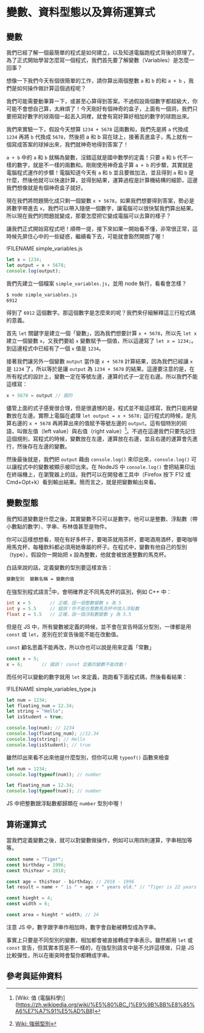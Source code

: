 # 變數、資料型態以及算術運算式

## 變數

我們已經了解一個最簡單的程式是如何建立，以及知道電腦跑程式背後的原理了。為了正式開始學習怎麼寫一個程式，我們首先要了解變數（Variables）是怎麼一回事？

想像一下我們今天有個很簡單的工作，請你算出兩個整數 `a` 和 `b` 的和 `a + b` ，我們是如何操作做計算這個過程呢？

我們可能需要動筆算一下，或甚至心算得到答案。不過假設兩個數字都超級大，你可能不會想自己算，太麻煩了！今天剛好有個神奇的盒子，上面有一個洞，我們只要把寫好數字的球兩個一起丟入洞裡，就會有寫好算好相加的數字的球跑出來。

我們來實驗一下，假設今天想算 `1234 + 5678` 這兩數和，我們先是將 `a` 代換成 `1234` 再將 `b` 代換成 `5678`，然後把 a 和 b 寫在球上，接著丟進盒子，馬上就有一個寫成答案的球掉出來，我們就神奇地得到答案了！

`a + b` 中的 `a` 和 `b` 就稱為變數，沒錯這就是國中數學的定義！只要 `a` 和 `b` 代不一樣的數字，就是不一樣的兩數和。剛剛使用神奇盒子算 `a + b` 的步驟，其實就是電腦程式運作的步驟！電腦知道今天有 `a` 和 `b` 並且要做加法，並且得到 `a` 和 `b` 是什麼，然後他就可以快速計算，並得到結果，運算過程是計算機結構的細節，這邊我們想像就是有個神奇盒子就好。

現在我們將問題簡化成只剩一個變數 `x + 5678`，如果我們想要得到答案，勢必是將數字帶進去 `x`，我們可以帶入隨便一個數字，讓電腦可以很快幫我們算出結果。所以現在我們的問題就變成，那要怎麼把它變成電腦可以去算的樣子？

讓我們正式開始寫程式吧！順帶一提，接下來如果一開始看不懂，非常很正常，這時候先屏住心中的一些疑惑，繼續看下去，可能就會豁然開朗了喔！

!FILENAME simple_variables.js

```js
let x = 1234;
let output = x + 5678;
console.log(output);
```

我們先建立一個檔案 `simple_variables.js`，並用 node 執行，看看會怎樣？

```sh
$ node simple_variables.js
6912
```

得到了 `6912` 這個數字。那這個數字是怎麼來的呢？我們來仔細解釋這三行程式碼的意義。

首先 `let` 關鍵字是建立一個「變數」，因為我們想要計算 `x + 5678`，所以先 `let x` 建立一個變數 `x`，又我們要給 `x` 變數賦予一個值，所以這邊寫了 `let x = 1234;`。到這邊程式中已經有了一個 `x` 值是 `1234`。

接著我們讓另外一個變數 `output` 當作是 `x + 5678` 計算結果，因為我們已經讓 `x` 是 `1234` 了，所以等於是讓 `output` 為 `1234 + 5678` 的結果。這邊要注意的是，在所有程式的設計上，變數一定在等號左邊，運算的式子一定在右邊。所以我們不能這樣寫：

```js
x + 5678 = output // 錯的
```

儘管上面的式子感覺很合理，但是很遺憾的是，程式並不能這樣寫，我們只能將變數放在左邊。實際上電腦在處理 `let output = x + 5678;` 這行程式的時候，是先算右邊的 `x + 5678` 再將算出來的值賦予等號左邊的 `output`。這有個特別的術語，叫做左值（left value）與右值（right value）[^1]。不過在這邊我們只要先記住這個規則，寫程式的時候，變數放在左邊，運算放在右邊，並且右邊的運算會先進行，然後存在左邊的變數。

然後最後就是，我們把 `output` 藉由 `console.log()` 來印出來，`console.log()` 可以讓程式中的變數被顯示被印出來。在 NodeJS 中 `console.log()` 會把結果印出在終端機上，在瀏覽器上的話，我們可以在開發者工具中（Firefox 按下 F12 或 Cmd+Opt+k）看到輸出結果。簡而言之，就是把變數輸出來看。

## 變數型態

我們知道變數是什麼之後，其實變數不只可以是數字。他可以是整數、浮點數（帶小數點的數字）、字串、布林值甚至是物件。

你可以這樣想想看，現在有好多杯子，要喝茶就用茶杯，要喝酒用酒杯，要喝咖啡用馬克杯，每種飲料都必須用她專屬的杯子。在程式中，變數有他自己的型別（type），假設你一開始把 `x` 設為整數，他就會被放進整數的馬克杯。

白話來說的話，定義變數的型別要這樣宣告：

```txt
變數型別  變數名稱 = 變數的值
```

在強型別程式語言[^2]中，會明確界定不同馬克杯的區別，例如 C++ 中：

```cc
int x = 5       // 正確，設一個整數變數 x 為 5
int y = 5.5     // 錯誤！你不能在整數馬克杯中放入浮點數
float z = 5.5   // 正確，設一個浮點數變數 y 為 5.5
```

但是在 JS 中，所有變數被定義的時候，並不會在宣告時區分型別，一律都是用 `const` 或 `let`，差別在於宣告後能不能在改動值。

`const` 顧名思義不能再改，所以你也可以說是用來定義「常數」

```js
const x = 5;
x = 6;       // 錯誤！ const 定義的變數不能改動！
```

而任何可以變動的數字就用 `let` 來定義，跑跑看下面程式碼，然後看看結果：

!FILENAME simple_variables_type.js

```js
let num = 1234;
let floating_num = 12.34;
let string = "Hello";
let isStudent = true;

console.log(num); // 1234
console.log(floating_num); //12.34
console.log(string); // Hello
console.log(isStudent); // true
```

雖然印出來看不出來他是什麼型別，但你可以用 `typeof()` 函數來檢查

```js
let num = 1234;
console.log(typeof(num)); // number

let floating_num = 12.34;
console.log(typeof(num)); // number
```

JS 中把整數跟浮點數都歸類在 `number` 型別中喔！

## 算術運算式

當我們定義變數之後，就可以對變數做操作，例如可以用四則運算，字串相加等等。

```js
const name = "Tiger";
const birthday = 1996;
const thisYear = 2018;

const age = thisYear - birthday; // 2018 - 1996
let result = name + " is " + age + " years old." // "Tiger is 22 years old."
```

```js
const hieght = 4;
const width = 6;

const area = hieght * width; // 24
```

注意 JS 中，數字跟字串作相加時，數字會自動被轉型成為字串。

事實上只要是不同型別的變數，相加都會被直接轉成字串表示。雖然都用 `let` 或 `const` 宣告，但其實本質是不一樣的，在強型別語言中是不允許這樣做，只是 JS 比較彈性，所以在衝突時會幫你都轉成字串。

## 參考與延伸資料

[^1]: [Wiki: 值 (電腦科學)](https://zh.wikipedia.org/wiki/%E5%80%BC_(%E9%9B%BB%E8%85%A6%E7%A7%91%E5%AD%B8)
[^2]: [Wiki: 強弱型別](https://zh.wikipedia.org/wiki/%E5%BC%B7%E5%BC%B1%E5%9E%8B%E5%88%A5)
[^3]: [W3C JS: variables](https://www.w3schools.com/jS/js_variables.asp)